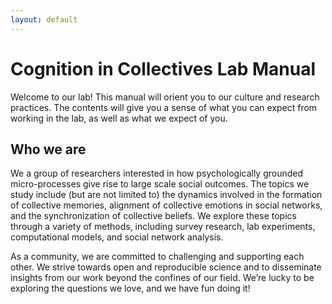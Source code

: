 ```yaml
---
layout: default
---
```


# Cognition in Collectives Lab Manual

Welcome to our lab! This manual will orient you to our culture and research practices. The contents will give you a sense of what you can expect from working in the lab, as well as what we expect of you.


## Who we are

We a group of researchers interested in how psychologically grounded micro-processes give rise to large scale social outcomes. The topics we study include (but are not limited to) the dynamics involved in the formation of collective memories, alignment of collective emotions in social networks, and the synchronization of collective beliefs. We explore these topics through a variety of methods, including survey research, lab experiments, computational models, and social network analysis.

As a community, we are committed to challenging and supporting each other. We strive towards open and reproducible science and to disseminate insights from our work beyond the confines of our field. We’re lucky to be exploring the questions we love, and we have fun doing it!
